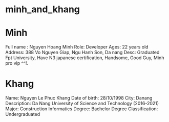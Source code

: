 # minh_and_khang
# Minh
Full name : Nguyen Hoang Minh
Role: Developer
Ages: 22 years old
Address: 388 Vo Nguyen Giap, Ngu Hanh Son, Da nang
Desc: Graduated Fpt University, Have N3 japanese certification, Handsome, Good Guy, Minh pro vip ^^!.

# Khang
Name: Nguyen Le Phuc Khang
Date of birth: 28/10/1998
City: Danang
Description: Da Nang University of Science and Technology (2016-2021)
Major:  Construction Informatics
Degree: Bachelor
Degree Classification: Undergraduated
